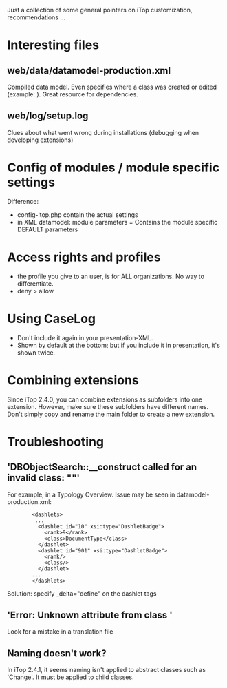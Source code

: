 Just a collection of some general pointers on iTop customization, recommendations ...


# Interesting files
## web/data/datamodel-production.xml 
Compiled data model. Even specifies where a class was created or edited (example: <class id="IOSVersion" _created_in="itop-config-mgmt" _altered_in="itop-config-mgmt"> ). Great resource for dependencies.

## web/log/setup.log
Clues about what went wrong during installations (debugging when developing extensions)
            
# Config of modules / module specific settings
Difference:
* config-itop.php contain the actual settings
* in XML datamodel: module parameters = Contains the module specific DEFAULT parameters

# Access rights and profiles
* the profile you give to an user, is for ALL organizations. No way to differentiate.
* deny > allow


# Using CaseLog
* Don't include it again in your presentation-XML. 
* Shown by default at the bottom; but if you include it in presentation, it's shown twice.

# Combining extensions
Since iTop 2.4.0, you can combine extensions as subfolders into one extension. However, make sure these subfolders have different names. Don't simply copy and rename the main folder to create a new extension.

# Troubleshooting

## 'DBObjectSearch::__construct called for an invalid class: ""'
For example, in a Typology Overview. Issue may be seen in datamodel-production.xml:

            <dashlets>
             ...
              <dashlet id="10" xsi:type="DashletBadge">
                <rank>9</rank>
                <class>DocumentType</class>
              </dashlet>
              <dashlet id="901" xsi:type="DashletBadge">
                <rank/>
                <class/>
              </dashlet>
            ...
            </dashlets>

Solution: specify _delta="define" on the dashlet tags


## 'Error: Unknown attribute <attribute name> from class <class name>'
Look for a mistake in a translation file

## Naming doesn't work?
In iTop 2.4.1, it seems naming isn't applied to abstract classes such as 'Change'. It must be applied to child classes.


  
  
